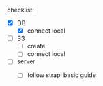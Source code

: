 checklist:
- [x] DB
	- [x] connect local
- [ ] S3
	- [ ] create
	- [ ] connect local
- [ ] server
	- [ ] follow strapi basic guide

